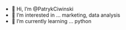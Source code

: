 - 👋 Hi, I’m @PatrykCiwinski
- 👀 I’m interested in ... marketing, data analysis
- 🌱 I’m currently learning ... python


<!---
PatrykCiwinski/PatrykCiwinski is a ✨ special ✨ repository because its `README.md` (this file) appears on your GitHub profile.
You can click the Preview link to take a look at your changes.
--->
